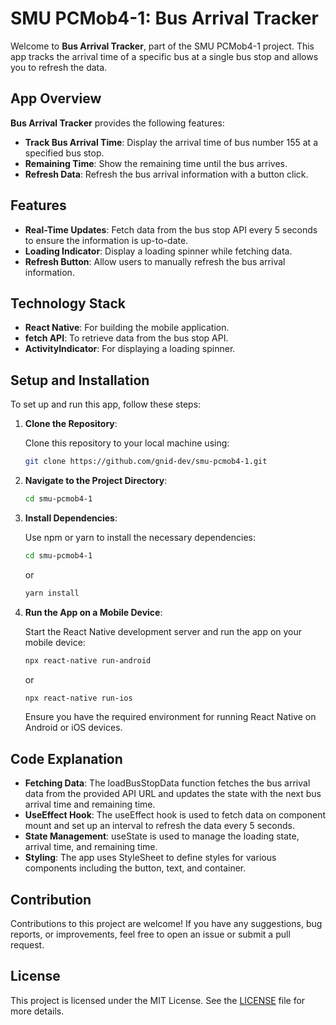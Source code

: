 # SMU PCMob4-1: Bus Arrival Tracker

Welcome to **Bus Arrival Tracker**, part of the SMU PCMob4-1 project. This app tracks the arrival time of a specific bus at a single bus stop and allows you to refresh the data.

## App Overview

**Bus Arrival Tracker** provides the following features:

- **Track Bus Arrival Time**: Display the arrival time of bus number 155 at a specified bus stop.
- **Remaining Time**: Show the remaining time until the bus arrives.
- **Refresh Data**: Refresh the bus arrival information with a button click.

## Features

- **Real-Time Updates**: Fetch data from the bus stop API every 5 seconds to ensure the information is up-to-date.
- **Loading Indicator**: Display a loading spinner while fetching data.
- **Refresh Button**: Allow users to manually refresh the bus arrival information.

## Technology Stack

- **React Native**: For building the mobile application.
- **fetch API**: To retrieve data from the bus stop API.
- **ActivityIndicator**: For displaying a loading spinner.

## Setup and Installation

To set up and run this app, follow these steps:

1. **Clone the Repository**:

   Clone this repository to your local machine using:

   ```bash
   git clone https://github.com/gnid-dev/smu-pcmob4-1.git
   ```

2. **Navigate to the Project Directory**:

   ```bash
   cd smu-pcmob4-1
   ```

3. **Install Dependencies**:

   Use npm or yarn to install the necessary dependencies:

   ```bash
   cd smu-pcmob4-1
   ```

   or
   ```bash
   yarn install
   ```

4. **Run the App on a Mobile Device**:

   Start the React Native development server and run the app on your mobile device:

   ```bash
   npx react-native run-android
   ```

   or
   ```bash
   npx react-native run-ios
   ```

   Ensure you have the required environment for running React Native on Android or iOS devices.

## Code Explanation
  - **Fetching Data**: The loadBusStopData function fetches the bus arrival data from the provided API URL and updates the state with the next bus arrival time and remaining time.
  - **UseEffect Hook**: The useEffect hook is used to fetch data on component mount and set up an interval to refresh the data every 5 seconds.
  - **State Management**: useState is used to manage the loading state, arrival time, and remaining time.
  - **Styling**: The app uses StyleSheet to define styles for various components including the button, text, and container.

## Contribution

Contributions to this project are welcome! If you have any suggestions, bug reports, or improvements, feel free to open an issue or submit a pull request.

## License

This project is licensed under the MIT License. See the [LICENSE](LICENSE) file for more details.









   
